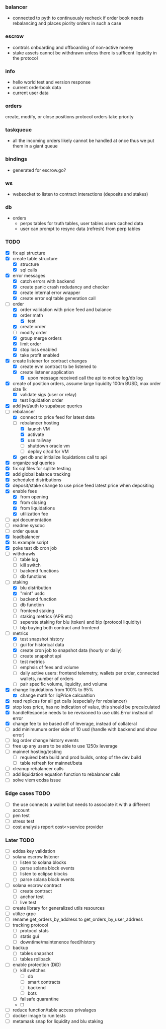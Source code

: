 ### balancer
- connected to pyth to continuously recheck if order book needs rebalancing and places piority orders in such a case


### escrow
- controls onboarding and offboarding of non-active money
- stake assets cannot be withdrawn unless there is sufficent liquidity in the protocol


### info
- hello world test and version response
- current orderbook data
- current user data


### orders
create, modify, or close positions
protocol orders take priority


### taskqueue
- all the incoming orders likely cannot be handled at once thus we put them in a giant queue


### bindings
- generated for escrow.go?

### ws
- websocket to listen to contract interactions (deposits and stakes)

### db
- orders
  - perps tables for truth tables, user tables users cached data
  - user can prompt to resync data (refresh) from perp tables


### TODO
- [x] fix api structure
- [x] create table structure
  - [x] structure
  - [x] sql calls
- [x] error messages
  - [x] catch errors with backend
  - [x] create panic crash redudancy and checker
  - [x] create internal error wrapper
  - [x] create error sql table generation call
- [ ] order
  - [x] order validation with price feed and balance
  - [x] order math
    - [x] test
  - [x] create order
  - [ ] modify order
  - [x] group merge orders
  - [x] limit order
  - [x] stop loss enabled
  - [x] take profit enabled
- [x] create listener for contract changes
  - [x] create evm contract to be listened to
  - [x] create listener application
    - [x] upon message received call the api to notice log/db log
- [x] create of position orders, assume large liquidity 100m BUSD, max order size 1k
  - [x] validate sigs (user or relay)
  - [x] test liquidation order
- [x] add jwt/auth to supabase queries
- [ ] rebalancer
  - [x] connect to price feed for latest data
  - [ ] rebalancer hosting
    - [x] launch VM
    - [x] activate
    - [x] use railway
    - [ ] shutdown oracle vm
    - [ ] deploy ci/cd for VM
  - [x] get db and initialize liquidations call to api
- [x] organize sql queries
- [x] fix sql files for sqllite testing
- [x] add global balance tracking
- [x] scheduled distributions
- [x] deposit/stake change to use price feed latest price when depositing
- [x] enable fees
  - [x] from opening
  - [x] from closing
  - [x] from liquidations
  - [x] utilization fee
- [ ] api documentation
- [ ] readme sysdoc
- [ ] order queue
- [x] loadbalancer
- [x] ts example script
- [x] poke test db cron job
- [ ] withdrawls
  - [ ] table log
  - [ ] kill switch
  - [ ] backend functions
  - [ ] db functions
- [ ] staking
  - [x] blu distribution
  - [x] "mint" usdc
  - [ ] backend function
  - [ ] db function
  - [ ] frontend staking
  - [ ] staking metrics (APR etc)
  - [ ] seperate staking for blu (token) and blp (protocol liquidity)
  - [ ] blp buying both contract and frontend
- [ ] metrics
  - [x] test snapshot history
  - [ ] gui for historical data
  - [x] create cron job to snapshot data (hourly or daily)
  - [ ] create snapshot api
  - [ ] test metrics
  - [ ] emphsis of fees and volume
  - [ ] daily active users: frontend telemetry, wallets per order, connected wallets, number of orders
  - [ ] pair specific volume, liquidity, and volume 
- [x] change liquidations from 100% to 95%
  - [x] change math for liqPrice calcualtion
- [x] read replicas for all get calls (especially for rebalancer)
- [x] stop loss price, has no indication of value, this should be precalculated
- [x] handleResponse needs to be revisioned to use utils.Error instead of error
- [x] change fee to be based off of leverage, instead of collateral
- [ ] add minimumum order side of 10 usd (handle with backend and show error)
- [ ] log order change history events
- [ ] free up any users to be able to use 1250x leverage
- [ ] mainnet hosting/testing
  - [ ] required beta build and prod builds, ontop of the dev build
  - [ ] table refresh for mainnet/beta
- [ ] cleanup rebalancer calls
- [ ] add liquidation equation function to rebalancer calls
- [ ] solve viem ecdsa issue

### Edge cases TODO
- [ ] the use connects a wallet but needs to associate it with a different account
- [ ] pen test
- [ ] stress test
- [ ] cost analysis report cost<>service provider

### Later TODO
- [ ] eddsa key validation
- [ ] solana escrow listener
  - [ ] listen to solana blocks
  - [ ] parse solana block events
  - [ ] listen to eclipse blocks
  - [ ] parse solana block events
- [ ] solana escrow contract
  - [ ] create contract
  - [ ] anchor test
  - [ ] live test
- [ ] create library for generalized utils resources
- [ ] utilize grpc
- [ ] rename get_orders_by_address to get_orders_by_user_address
- [ ] tracking protocol
  - [ ] protocol stats
  - [ ] statis gui
  - [ ] downtime/maintenence feed/history
- [ ] backup
  - [ ] tables snapshot
  - [ ] tables rollback
- [ ] enable protection (DiD)
  - [ ] kill switches
    - [ ] db
    - [ ] smart contracts
    - [ ] backend
    - [ ] bots
  - [ ] failsafe quarantine 
  - [ ]
- [ ] reduce function/table access privalages
- [ ] docker image to run tests
- [ ] metamask snap for liquidity and blu staking
